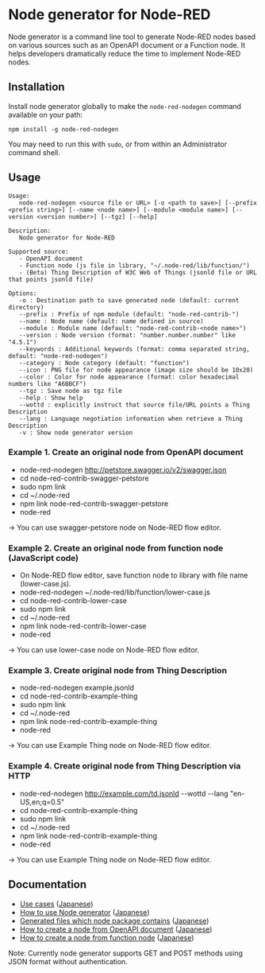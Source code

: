 
# Node generator for Node-RED

Node generator is a command line tool to generate Node-RED nodes based on various sources such as an OpenAPI document or a Function node.
It helps developers dramatically reduce the time to implement Node-RED nodes.

## Installation

Install node generator globally to make the `node-red-nodegen` command available on your path:

    npm install -g node-red-nodegen

You may need to run this with `sudo`, or from within an Administrator command shell.

## Usage

    Usage:
       node-red-nodegen <source file or URL> [-o <path to save>] [--prefix <prefix string>] [--name <node name>] [--module <module name>] [--version <version number>] [--tgz] [--help]

    Description:
       Node generator for Node-RED

    Supported source:
       - OpenAPI document
       - Function node (js file in library, "~/.node-red/lib/function/")
       - (Beta) Thing Description of W3C Web of Things (jsonld file or URL that points jsonld file)

    Options:
       -o : Destination path to save generated node (default: current directory)
       --prefix : Prefix of npm module (default: "node-red-contrib-")
       --name : Node name (default: name defined in source)
       --module : Module name (default: "node-red-contrib-<node name>")
       --version : Node version (format: "number.number.number" like "4.5.1")
       --keywords : Additional keywords (format: comma separated string, default: "node-red-nodegen")
       --category : Node category (default: "function")
       --icon : PNG file for node appearance (image size should be 10x20)
       --color : Color for node appearance (format: color hexadecimal numbers like "A6BBCF")
       --tgz : Save node as tgz file
       --help : Show help
       --wottd : explicitly instruct that source file/URL points a Thing Description
       --lang : Language negotiation information when retrieve a Thing Description
       -v : Show node generator version

### Example 1. Create an original node from OpenAPI document

- node-red-nodegen http://petstore.swagger.io/v2/swagger.json
- cd node-red-contrib-swagger-petstore
- sudo npm link
- cd ~/.node-red
- npm link node-red-contrib-swagger-petstore
- node-red

-> You can use swagger-petstore node on Node-RED flow editor.

### Example 2. Create an original node from function node (JavaScript code)

- On Node-RED flow editor, save function node to library with file name (lower-case.js).
- node-red-nodegen ~/.node-red/lib/function/lower-case.js
- cd node-red-contrib-lower-case
- sudo npm link
- cd ~/.node-red
- npm link node-red-contrib-lower-case
- node-red

-> You can use lower-case node on Node-RED flow editor.

### Example 3. Create original node from Thing Description

- node-red-nodegen example.jsonld
- cd node-red-contrib-example-thing
- sudo npm link
- cd ~/.node-red
- npm link node-red-contrib-example-thing
- node-red

-> You can use Example Thing node on Node-RED flow editor.

### Example 4. Create original node from Thing Description via HTTP

- node-red-nodegen http://example.com/td.jsonld --wottd --lang "en-US,en;q=0.5"
- cd node-red-contrib-example-thing
- sudo npm link
- cd ~/.node-red
- npm link node-red-contrib-example-thing
- node-red

-> You can use Example Thing node on Node-RED flow editor.

## Documentation
- [Use cases](https://github.com/node-red/node-red-nodegen/blob/0.0.4/docs/index.md#use-cases) ([Japanese](https://github.com/node-red/node-red-nodegen/blob/0.0.4/docs/index_ja.md#use-cases))
- [How to use Node generator](https://github.com/node-red/node-red-nodegen/blob/0.0.4/docs/index.md#how-to-use-node-generator) ([Japanese](https://github.com/node-red/node-red-nodegen/blob/0.0.4/docs/index_ja.md#how-to-use-node-generator))
- [Generated files which node package contains](https://github.com/node-red/node-red-nodegen/blob/0.0.4/docs/index.md#generated-files-which-node-package-contains) ([Japanese](https://github.com/node-red/node-red-nodegen/blob/0.0.4/docs/index_ja.md#generated-files-which-node-package-contains))
- [How to create a node from OpenAPI document](https://github.com/node-red/node-red-nodegen/blob/0.0.4/docs/index.md#how-to-create-a-node-from-open-api-document) ([Japanese](https://github.com/node-red/node-red-nodegen/blob/0.0.4/docs/index_ja.md#how-to-create-a-node-from-open-api-document))
- [How to create a node from function node](https://github.com/node-red/node-red-nodegen/blob/0.0.4/docs/index.md#how-to-create-a-node-from-function-node) ([Japanese](https://github.com/node-red/node-red-nodegen/blob/0.0.4/docs/index_ja.md#how-to-create-a-node-from-function-node))

Note: Currently node generator supports GET and POST methods using JSON format without authentication.
